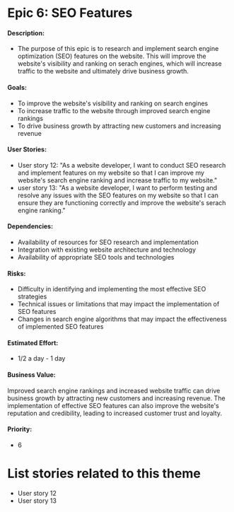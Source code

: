 
# Epic 6: SEO Features

#### Description: 
- The purpose of this epic is to research and implement search engine optimization (SEO) features on the website. This will improve the website's visibility and ranking on serach engines, which will increase traffic to the website and ultimately drive business growth.

#### Goals:
- To improve the website's visibility and ranking on search engines
- To increase traffic to the website through improved search engine rankings
- To drive business growth by attracting new customers and increasing revenue

#### User Stories: 
- User story 12: "As a website developer, I want to conduct SEO research and implement features on my website so that I can improve my website's search engine ranking and increase traffic to my website."
- user story 13: "As a website developer, I want to perform testing and resolve any issues with the SEO features on my website so that I can ensure they are functioning correctly and improve the website's serach engine ranking." 

#### Dependencies:
- Availability of resources for SEO research and implementation
- Integration with existing website architecture and technology
- Availability of appropriate SEO tools and technologies

#### Risks: 
- Difficulty in identifying and implementing the most effective SEO strategies
- Technical issues or limitations that may impact the implementation of SEO features
- Changes in search engine algorithms that may impact the effectiveness of implemented SEO features

#### Estimated Effort: 
- 1/2 a day - 1 day

#### Business Value:
Improved search engine rankings and increased website traffic can drive business growth by attracting new customers and increasing revenue. The implementation of effective SEO features can also improve the website's reputation and credibility, leading to increased customer trust and loyalty.

#### Priority: 
- 6

# List stories related to this theme
- User story 12
- User story 13
